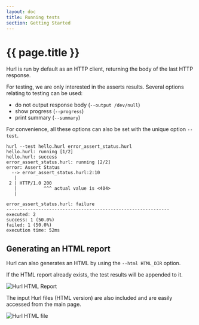 ```yaml
---
layout: doc
title: Running tests
section: Getting Started
---
```


# {{ page.title }}

Hurl is run by default as an HTTP client, returning the body of the last HTTP response.

For testing, we are only interested in the asserts results.
Several options relating to testing can be used:

- do not output response body (`--output /dev/null`)
- show progress (`--progress`)
- print summary (`--summary`)

For convenience, all these options can also be set with the unique option `--test`.

```
hurl --test hello.hurl error_assert_status.hurl 
hello.hurl: running [1/2]
hello.hurl: success
error_assert_status.hurl: running [2/2]
error: Assert Status
  --> error_assert_status.hurl:2:10
   |
 2 | HTTP/1.0 200
   |          ^^^ actual value is <404>
   |

error_assert_status.hurl: failure
-------------------------------------------------------------
executed: 2
success: 1 (50.0%)
failed: 1 (50.0%)
execution time: 52ms
```


## Generating an HTML report

Hurl can also generates an HTML by using the `--html HTML_DIR` option.

If the HTML report already exists, the test results will be appended to it.

![Hurl HTML Report](/assets/img/hurl-html-report.png)

The input Hurl files (HTML version) are also included and are easily accessed from the main page.

![Hurl HTML file](/assets/img/hurl-html-file.png)